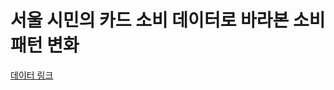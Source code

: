 # 서울 시민의 카드 소비 데이터로 바라본  소비 패턴 변화

[데이터 링크](https://bigdata.seoul.go.kr/data/selectSampleData.do?r_id=P213&sample_data_seq=318&tab_type=A&sch_cate=90&file_id=&sch_text=&sch_order=U&currentPage=1)

